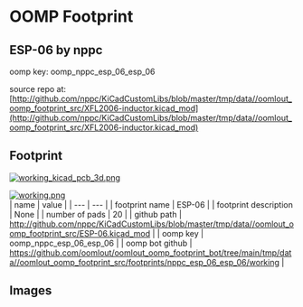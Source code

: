 # OOMP Footprint  
## ESP-06  by nppc  
  
oomp key: oomp_nppc_esp_06_esp_06  
  
source repo at: [http://github.com/nppc/KiCadCustomLibs/blob/master/tmp/data//oomlout_oomp_footprint_src/XFL2006-inductor.kicad_mod](http://github.com/nppc/KiCadCustomLibs/blob/master/tmp/data//oomlout_oomp_footprint_src/XFL2006-inductor.kicad_mod)  
## Footprint  
  
[![working_kicad_pcb_3d.png](working_kicad_pcb_3d_600.png)](working_kicad_pcb_3d.png)  
  
[![working.png](working_600.png)](working.png)  
| name | value | 
| --- | --- | 
| footprint name | ESP-06 | 
| footprint description | None | 
| number of pads | 20 | 
| github path | http://github.com/nppc/KiCadCustomLibs/blob/master/tmp/data//oomlout_oomp_footprint_src/ESP-06.kicad_mod | 
| oomp key | oomp_nppc_esp_06_esp_06 | 
| oomp bot github | https://github.com/oomlout/oomlout_oomp_footprint_bot/tree/main/tmp/data//oomlout_oomp_footprint_src/footprints/nppc_esp_06_esp_06/working | 
## Images  
